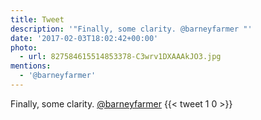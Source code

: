 ```yaml
---
title: Tweet
description: '"Finally, some clarity. @barneyfarmer "'
date: '2017-02-03T18:02:42+00:00'
photo:
  - url: 827584615514853378-C3wrv1DXAAAkJO3.jpg
mentions:
  - '@barneyfarmer'
---
```

Finally, some clarity. [@barneyfarmer](https://twitter.com/@barneyfarmer) 
      {{< tweet 1 0 >}}
    
